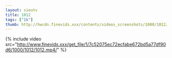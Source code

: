 ```yaml
--- 
layout: sieutv
title: 1012
tags: ["1k"]
thumb: http://hwcdn.finevids.xxx/contents/videos_screenshots/1000/1012/preview.mp4.jpg
---
```

{% include video src="http://www.finevids.xxx/get_file/1/7c52075ec72ecfabe672bd5a77df90d6/1000/1012/1012.mp4/" %} 
